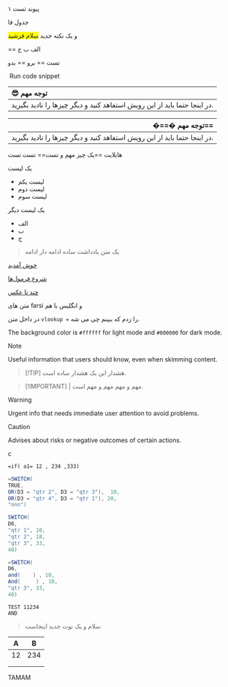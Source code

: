 
پیوند تست ۱

جدول فا

 
و یک نکته جدید <span style="background-color: #FFFF00">سلام فرشید</span>


== الف
ب
ج

تست == برو == بدو




 Run code snippet
	

| 😎‍ توجه مهم                                                              |
| :------------------------------------------------------------------------ |
| در اینجا حتما باید از این رویش استفاهد کنید و دیگر چیزها را نادید بگیرید. |


|                                                          �==�‍ توجه مهم== |
| ------------------------------------------------------------------------: |
| در اینجا حتما باید از این رویش استفاهد کنید و دیگر چیزها را نادید بگیرید. |

هایلایت ==یک چیز مهم و تست== تست تست 


یک لیست 
+ لیست یکم
+ لیست دوم
+ لیست سوم

یک لیست دیگر 
+ الف
+ ب
+ ج

> یک متن یادداشت ساده
> ادامه دار
> ادامه





[خوش آمدید](فصل‌ها/خوش%20آمدید.md)


[شروع فرمول‌ها](فصل‌ها/شروع%20فرمول‌ها.md)

[چند تا عکس](فصل‌ها/چند%20تا%20عکس.md)

متن های farsi و انگلیس با هم

در داخل متن ` vlookup = ` را زدم که ببینم چی می شه.






The background color is `#ffffff` for light mode and `#000000` for dark mode.
 

> [!NOTE]
> Useful information that users should know, even when skimming content.

> [!TIP] هشدار
> این یک هشدار ساده است.

> [!IMPORTANT] | مهم و مهم 
> مهم و مهم است.

> [!WARNING]
> Urgent info that needs immediate user attention to avoid problems.

> [!CAUTION]
> Advises about risks or negative outcomes of certain actions.

c


```vb
=if( a1= 12 , 234 ,333)
```



```java
=SWITCH(
TRUE,
OR(D3 = "qtr 2", D3 = "qtr 3"),  10,
OR(D3 = "qtr 4", D3 = "qtr 1"), 20,
"nnn")

SWITCH(
D6,
"qtr 1", 10,
"qtr 2", 18,
"qtr 3", 33,
40)

=SWITCH(
D6,
and(    ) , 10,
And(     ) , 18,
"qtr 3", 33,
40)
```



```
TEST 11234
AND 
```

> سلام و یک نوت جدید اینجاست




| A   | B   |
| --- | --- |
| 12  | 234 |
|     |     |
|     |     |

TAMAM
